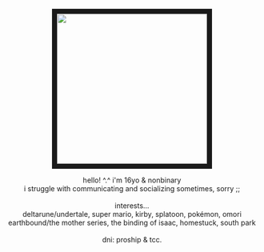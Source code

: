 <p align="center">
<img src="https://files.catbox.moe/hjjorr.gif" width="300" height="300" border="10"/>
</p>
<p align="center">
hello! ^.^ i'm 16yo & nonbinary
<br>
i struggle with communicating and socializing sometimes, sorry ;;
<br>
<br>
interests...
<br>
deltarune/undertale, super mario, kirby, splatoon, pokémon, omori
<br>
earthbound/the mother series, the binding of isaac, homestuck, south park
<br>
<br>
dni: proship & tcc.
</p>
